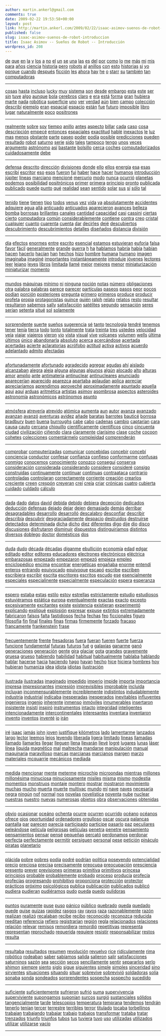 ```yaml
---
author: martin.ankerl@gmail.com
comments: true
date: 2009-02-22 19:53:58+00:00
layout: post
link: http://martin.ankerl.com/2009/02/22/isaac-asimov-suenos-de-robot-introduccion/
published: false
slug: isaac-asimov-suenos-de-robot-introduccion
title: Isaac Asimov -- Sueños de Robot -- Introducción
wordpress_id: 208
---
```


[](http://en.wiktionary.org/wiki/#Spanish) [de](http://en.wiktionary.org/wiki/de#Spanish) [que](http://en.wiktionary.org/wiki/que#Spanish) [en](http://en.wiktionary.org/wiki/en#Spanish) [la](http://en.wiktionary.org/wiki/la#Spanish) [y](http://en.wiktionary.org/wiki/y#Spanish) [los](http://en.wiktionary.org/wiki/los#Spanish) [a](http://en.wiktionary.org/wiki/a#Spanish) [no](http://en.wiktionary.org/wiki/no#Spanish) [el](http://en.wiktionary.org/wiki/el#Spanish) [un](http://en.wiktionary.org/wiki/un#Spanish) [se](http://en.wiktionary.org/wiki/se#Spanish) [una](http://en.wiktionary.org/wiki/una#Spanish) [las](http://en.wiktionary.org/wiki/las#Spanish) [es](http://en.wiktionary.org/wiki/es#Spanish) [del](http://en.wiktionary.org/wiki/del#Spanish) [por](http://en.wiktionary.org/wiki/por#Spanish) [como](http://en.wiktionary.org/wiki/como#Spanish) [lo](http://en.wiktionary.org/wiki/lo#Spanish) [me](http://en.wiktionary.org/wiki/me#Spanish) [más](http://en.wiktionary.org/wiki/más#Spanish) [mi](http://en.wiktionary.org/wiki/mi#Spanish) [mis](http://en.wiktionary.org/wiki/mis#Spanish) [para](http://en.wiktionary.org/wiki/para#Spanish) [años](http://en.wiktionary.org/wiki/años#Spanish) [ciencia](http://en.wiktionary.org/wiki/ciencia#Spanish) [historia](http://en.wiktionary.org/wiki/historia#Spanish) [pero](http://en.wiktionary.org/wiki/pero#Spanish) [robots](http://en.wiktionary.org/wiki/robots#Spanish) [al](http://en.wiktionary.org/wiki/al#Spanish) [anillos](http://en.wiktionary.org/wiki/anillos#Spanish) [con](http://en.wiktionary.org/wiki/con#Spanish) [esto](http://en.wiktionary.org/wiki/esto#Spanish) [historias](http://en.wiktionary.org/wiki/historias#Spanish) [si](http://en.wiktionary.org/wiki/si#Spanish) [yo](http://en.wiktionary.org/wiki/yo#Spanish) [porque](http://en.wiktionary.org/wiki/porque#Spanish) [cuando](http://en.wiktionary.org/wiki/cuando#Spanish) [después](http://en.wiktionary.org/wiki/después#Spanish) [ficción](http://en.wiktionary.org/wiki/ficción#Spanish) [les](http://en.wiktionary.org/wiki/les#Spanish) [ahora](http://en.wiktionary.org/wiki/ahora#Spanish) [hay](http://en.wiktionary.org/wiki/hay#Spanish) [he](http://en.wiktionary.org/wiki/he#Spanish) [o](http://en.wiktionary.org/wiki/o#Spanish) [starr](http://en.wiktionary.org/wiki/starr#Spanish) [su](http://en.wiktionary.org/wiki/su#Spanish) [también](http://en.wiktionary.org/wiki/también#Spanish) [tan](http://en.wiktionary.org/wiki/tan#Spanish) [computadoras](http://en.wiktionary.org/wiki/computadoras#Spanish)


* * *



[cosas](http://en.wiktionary.org/wiki/cosas#Spanish) [hasta](http://en.wiktionary.org/wiki/hasta#Spanish) [incluso](http://en.wiktionary.org/wiki/incluso#Spanish) [lucky](http://en.wiktionary.org/wiki/lucky#Spanish) [muy](http://en.wiktionary.org/wiki/muy#Spanish) [sistema](http://en.wiktionary.org/wiki/sistema#Spanish) [son](http://en.wiktionary.org/wiki/son#Spanish) [desde](http://en.wiktionary.org/wiki/desde#Spanish) [embargo](http://en.wiktionary.org/wiki/embargo#Spanish) [esta](http://en.wiktionary.org/wiki/esta#Spanish) [este](http://en.wiktionary.org/wiki/este#Spanish) [ser](http://en.wiktionary.org/wiki/ser#Spanish) [sin](http://en.wiktionary.org/wiki/sin#Spanish) [tuve](http://en.wiktionary.org/wiki/tuve#Spanish) [algo](http://en.wiktionary.org/wiki/algo#Spanish) [aunque](http://en.wiktionary.org/wiki/aunque#Spanish) [bola](http://en.wiktionary.org/wiki/bola#Spanish) [cerebros](http://en.wiktionary.org/wiki/cerebros#Spanish) [claro](http://en.wiktionary.org/wiki/claro#Spanish) [e](http://en.wiktionary.org/wiki/e#Spanish) [era](http://en.wiktionary.org/wiki/era#Spanish) [está](http://en.wiktionary.org/wiki/está#Spanish) [forma](http://en.wiktionary.org/wiki/forma#Spanish) [gran](http://en.wiktionary.org/wiki/gran#Spanish) [hubiera](http://en.wiktionary.org/wiki/hubiera#Spanish) [marte](http://en.wiktionary.org/wiki/marte#Spanish) [nada](http://en.wiktionary.org/wiki/nada#Spanish) [robótica](http://en.wiktionary.org/wiki/robótica#Spanish) [superficie](http://en.wiktionary.org/wiki/superficie#Spanish) [uno](http://en.wiktionary.org/wiki/uno#Spanish) [ver](http://en.wiktionary.org/wiki/ver#Spanish) [verdad](http://en.wiktionary.org/wiki/verdad#Spanish) [aún](http://en.wiktionary.org/wiki/aún#Spanish) [bien](http://en.wiktionary.org/wiki/bien#Spanish) [campo](http://en.wiktionary.org/wiki/campo#Spanish) [colección](http://en.wiktionary.org/wiki/colección#Spanish) [describí](http://en.wiktionary.org/wiki/describí#Spanish) [ejemplo](http://en.wiktionary.org/wiki/ejemplo#Spanish) [eran](http://en.wiktionary.org/wiki/eran#Spanish) [espacial](http://en.wiktionary.org/wiki/espacial#Spanish) [espacio](http://en.wiktionary.org/wiki/espacio#Spanish) [están](http://en.wiktionary.org/wiki/están#Spanish) [fue](http://en.wiktionary.org/wiki/fue#Spanish) [futuro](http://en.wiktionary.org/wiki/futuro#Spanish) [imposible](http://en.wiktionary.org/wiki/imposible#Spanish) [libro](http://en.wiktionary.org/wiki/libro#Spanish) [lugar](http://en.wiktionary.org/wiki/lugar#Spanish) [naturalmente](http://en.wiktionary.org/wiki/naturalmente#Spanish) [poco](http://en.wiktionary.org/wiki/poco#Spanish) [positrones](http://en.wiktionary.org/wiki/positrones#Spanish)


* * *



[realmente](http://en.wiktionary.org/wiki/realmente#Spanish) [sobre](http://en.wiktionary.org/wiki/sobre#Spanish) [soy](http://en.wiktionary.org/wiki/soy#Spanish) [tiempo](http://en.wiktionary.org/wiki/tiempo#Spanish) [anillo](http://en.wiktionary.org/wiki/anillo#Spanish) [antes](http://en.wiktionary.org/wiki/antes#Spanish) [aspecto](http://en.wiktionary.org/wiki/aspecto#Spanish) [billar](http://en.wiktionary.org/wiki/billar#Spanish) [cada](http://en.wiktionary.org/wiki/cada#Spanish) [caso](http://en.wiktionary.org/wiki/caso#Spanish) [cosa](http://en.wiktionary.org/wiki/cosa#Spanish) [descripción](http://en.wiktionary.org/wiki/descripción#Spanish) [empecé](http://en.wiktionary.org/wiki/empecé#Spanish) [entonces](http://en.wiktionary.org/wiki/entonces#Spanish) [espaciales](http://en.wiktionary.org/wiki/espaciales#Spanish) [exactitud](http://en.wiktionary.org/wiki/exactitud#Spanish) [hablé](http://en.wiktionary.org/wiki/hablé#Spanish) [inexactos](http://en.wiktionary.org/wiki/inexactos#Spanish) [le](http://en.wiktionary.org/wiki/le#Spanish) [luz](http://en.wiktionary.org/wiki/luz#Spanish) [mas](http://en.wiktionary.org/wiki/mas#Spanish) [menos](http://en.wiktionary.org/wiki/menos#Spanish) [obstante](http://en.wiktionary.org/wiki/obstante#Spanish) [parte](http://en.wiktionary.org/wiki/parte#Spanish) [paseo](http://en.wiktionary.org/wiki/paseo#Spanish) [poder](http://en.wiktionary.org/wiki/poder#Spanish) [podía](http://en.wiktionary.org/wiki/podía#Spanish) [posible](http://en.wiktionary.org/wiki/posible#Spanish) [predicciones](http://en.wiktionary.org/wiki/predicciones#Spanish) [pueden](http://en.wiktionary.org/wiki/pueden#Spanish) [resultado](http://en.wiktionary.org/wiki/resultado#Spanish) [robot](http://en.wiktionary.org/wiki/robot#Spanish) [saturno](http://en.wiktionary.org/wiki/saturno#Spanish) [serie](http://en.wiktionary.org/wiki/serie#Spanish) [sido](http://en.wiktionary.org/wiki/sido#Spanish) [tales](http://en.wiktionary.org/wiki/tales#Spanish) [tampoco](http://en.wiktionary.org/wiki/tampoco#Spanish) [tengo](http://en.wiktionary.org/wiki/tengo#Spanish) [unos](http://en.wiktionary.org/wiki/unos#Spanish) [veces](http://en.wiktionary.org/wiki/veces#Spanish) [argumento](http://en.wiktionary.org/wiki/argumento#Spanish) [astrónomo](http://en.wiktionary.org/wiki/astrónomo#Spanish) [así](http://en.wiktionary.org/wiki/así#Spanish) [bastante](http://en.wiktionary.org/wiki/bastante#Spanish) [bolsillo](http://en.wiktionary.org/wiki/bolsillo#Spanish) [cerca](http://en.wiktionary.org/wiki/cerca#Spanish) [coches](http://en.wiktionary.org/wiki/coches#Spanish) [computadorizados](http://en.wiktionary.org/wiki/computadorizados#Spanish) [cuidadosamente](http://en.wiktionary.org/wiki/cuidadosamente#Spanish) [debe](http://en.wiktionary.org/wiki/debe#Spanish)


* * *



[defensa](http://en.wiktionary.org/wiki/defensa#Spanish) [descrito](http://en.wiktionary.org/wiki/descrito#Spanish) [dirección](http://en.wiktionary.org/wiki/dirección#Spanish) [divisiones](http://en.wiktionary.org/wiki/divisiones#Spanish) [donde](http://en.wiktionary.org/wiki/donde#Spanish) [ello](http://en.wiktionary.org/wiki/ello#Spanish) [ellos](http://en.wiktionary.org/wiki/ellos#Spanish) [energía](http://en.wiktionary.org/wiki/energía#Spanish) [esa](http://en.wiktionary.org/wiki/esa#Spanish) [esas](http://en.wiktionary.org/wiki/esas#Spanish) [escribí](http://en.wiktionary.org/wiki/escribí#Spanish) [escritor](http://en.wiktionary.org/wiki/escritor#Spanish) [eso](http://en.wiktionary.org/wiki/eso#Spanish) [esos](http://en.wiktionary.org/wiki/esos#Spanish) [fueron](http://en.wiktionary.org/wiki/fueron#Spanish) [fui](http://en.wiktionary.org/wiki/fui#Spanish) [haber](http://en.wiktionary.org/wiki/haber#Spanish) [hace](http://en.wiktionary.org/wiki/hace#Spanish) [hacer](http://en.wiktionary.org/wiki/hacer#Spanish) [humanos](http://en.wiktionary.org/wiki/humanos#Spanish) [introducción](http://en.wiktionary.org/wiki/introducción#Spanish) [júpiter](http://en.wiktionary.org/wiki/júpiter#Spanish) [líneas](http://en.wiktionary.org/wiki/líneas#Spanish) [marciano](http://en.wiktionary.org/wiki/marciano#Spanish) [mencioné](http://en.wiktionary.org/wiki/mencioné#Spanish) [mercurio](http://en.wiktionary.org/wiki/mercurio#Spanish) [modo](http://en.wiktionary.org/wiki/modo#Spanish) [nunca](http://en.wiktionary.org/wiki/nunca#Spanish) [ocurrió](http://en.wiktionary.org/wiki/ocurrió#Spanish) [planetas](http://en.wiktionary.org/wiki/planetas#Spanish) [podemos](http://en.wiktionary.org/wiki/podemos#Spanish) [posibilidad](http://en.wiktionary.org/wiki/posibilidad#Spanish) [positrónicos](http://en.wiktionary.org/wiki/positrónicos#Spanish) [primer](http://en.wiktionary.org/wiki/primer#Spanish) [primera](http://en.wiktionary.org/wiki/primera#Spanish) [principio](http://en.wiktionary.org/wiki/principio#Spanish) [pronto](http://en.wiktionary.org/wiki/pronto#Spanish) [publicada](http://en.wiktionary.org/wiki/publicada#Spanish) [publicado](http://en.wiktionary.org/wiki/publicado#Spanish) [puede](http://en.wiktionary.org/wiki/puede#Spanish) [punto](http://en.wiktionary.org/wiki/punto#Spanish) [qué](http://en.wiktionary.org/wiki/qué#Spanish) [realidad](http://en.wiktionary.org/wiki/realidad#Spanish) [sean](http://en.wiktionary.org/wiki/sean#Spanish) [sentido](http://en.wiktionary.org/wiki/sentido#Spanish) [solar](http://en.wiktionary.org/wiki/solar#Spanish) [sus](http://en.wiktionary.org/wiki/sus#Spanish) [sí](http://en.wiktionary.org/wiki/sí#Spanish) [sólo](http://en.wiktionary.org/wiki/sólo#Spanish) [tal](http://en.wiktionary.org/wiki/tal#Spanish)


* * *



[tenido](http://en.wiktionary.org/wiki/tenido#Spanish) [tiene](http://en.wiktionary.org/wiki/tiene#Spanish) [tienen](http://en.wiktionary.org/wiki/tienen#Spanish) [tipo](http://en.wiktionary.org/wiki/tipo#Spanish) [todos](http://en.wiktionary.org/wiki/todos#Spanish) [venus](http://en.wiktionary.org/wiki/venus#Spanish) [vez](http://en.wiktionary.org/wiki/vez#Spanish) [vida](http://en.wiktionary.org/wiki/vida#Spanish) [ya](http://en.wiktionary.org/wiki/ya#Spanish) [absolutamente](http://en.wiktionary.org/wiki/absolutamente#Spanish) [accidentes](http://en.wiktionary.org/wiki/accidentes#Spanish) [adquiere](http://en.wiktionary.org/wiki/adquiere#Spanish) [agua](http://en.wiktionary.org/wiki/agua#Spanish) [allá](http://en.wiktionary.org/wiki/allá#Spanish) [anticuado](http://en.wiktionary.org/wiki/anticuado#Spanish) [anticuados](http://en.wiktionary.org/wiki/anticuados#Spanish) [aparecieron](http://en.wiktionary.org/wiki/aparecieron#Spanish) [avances](http://en.wiktionary.org/wiki/avances#Spanish) [belleza](http://en.wiktionary.org/wiki/belleza#Spanish) [bomba](http://en.wiktionary.org/wiki/bomba#Spanish) [borrosas](http://en.wiktionary.org/wiki/borrosas#Spanish) [brillantes](http://en.wiktionary.org/wiki/brillantes#Spanish) [canales](http://en.wiktionary.org/wiki/canales#Spanish) [cantidad](http://en.wiktionary.org/wiki/cantidad#Spanish) [capacidad](http://en.wiktionary.org/wiki/capacidad#Spanish) [casi](http://en.wiktionary.org/wiki/casi#Spanish) [cassini](http://en.wiktionary.org/wiki/cassini#Spanish) [ciertas](http://en.wiktionary.org/wiki/ciertas#Spanish) [cierto](http://en.wiktionary.org/wiki/cierto#Spanish) [computadora](http://en.wiktionary.org/wiki/computadora#Spanish) [común](http://en.wiktionary.org/wiki/común#Spanish) [considerablemente](http://en.wiktionary.org/wiki/considerablemente#Spanish) [contiene](http://en.wiktionary.org/wiki/contiene#Spanish) [contra](http://en.wiktionary.org/wiki/contra#Spanish) [creo](http://en.wiktionary.org/wiki/creo#Spanish) [cristal](http://en.wiktionary.org/wiki/cristal#Spanish) [cualquier](http://en.wiktionary.org/wiki/cualquier#Spanish) [cuanto](http://en.wiktionary.org/wiki/cuanto#Spanish) [cuarenta](http://en.wiktionary.org/wiki/cuarenta#Spanish) [cuenta](http://en.wiktionary.org/wiki/cuenta#Spanish) [dar](http://en.wiktionary.org/wiki/dar#Spanish) [decirles](http://en.wiktionary.org/wiki/decirles#Spanish) [dejé](http://en.wiktionary.org/wiki/dejé#Spanish) [descubiertos](http://en.wiktionary.org/wiki/descubiertos#Spanish) [descubrimiento](http://en.wiktionary.org/wiki/descubrimiento#Spanish) [descubrimientos](http://en.wiktionary.org/wiki/descubrimientos#Spanish) [detalles](http://en.wiktionary.org/wiki/detalles#Spanish) [diseñados](http://en.wiktionary.org/wiki/diseñados#Spanish) [distancia](http://en.wiktionary.org/wiki/distancia#Spanish) [división](http://en.wiktionary.org/wiki/división#Spanish)


* * *



[día](http://en.wiktionary.org/wiki/día#Spanish) [efectos](http://en.wiktionary.org/wiki/efectos#Spanish) [enormes](http://en.wiktionary.org/wiki/enormes#Spanish) [entre](http://en.wiktionary.org/wiki/entre#Spanish) [escrito](http://en.wiktionary.org/wiki/escrito#Spanish) [esencial](http://en.wiktionary.org/wiki/esencial#Spanish) [estamos](http://en.wiktionary.org/wiki/estamos#Spanish) [estuvieran](http://en.wiktionary.org/wiki/estuvieran#Spanish) [euforia](http://en.wiktionary.org/wiki/euforia#Spanish) [falsa](http://en.wiktionary.org/wiki/falsa#Spanish) [favor](http://en.wiktionary.org/wiki/favor#Spanish) [fácil](http://en.wiktionary.org/wiki/fácil#Spanish) [generalmente](http://en.wiktionary.org/wiki/generalmente#Spanish) [grande](http://en.wiktionary.org/wiki/grande#Spanish) [guerra](http://en.wiktionary.org/wiki/guerra#Spanish) [h](http://en.wiktionary.org/wiki/h#Spanish) [ha](http://en.wiktionary.org/wiki/ha#Spanish) [hablamos](http://en.wiktionary.org/wiki/hablamos#Spanish) [habría](http://en.wiktionary.org/wiki/habría#Spanish) [había](http://en.wiktionary.org/wiki/había#Spanish) [habían](http://en.wiktionary.org/wiki/habían#Spanish) [hacen](http://en.wiktionary.org/wiki/hacen#Spanish) [hacerlo](http://en.wiktionary.org/wiki/hacerlo#Spanish) [hacían](http://en.wiktionary.org/wiki/hacían#Spanish) [han](http://en.wiktionary.org/wiki/han#Spanish) [hechos](http://en.wiktionary.org/wiki/hechos#Spanish) [hizo](http://en.wiktionary.org/wiki/hizo#Spanish) [hombre](http://en.wiktionary.org/wiki/hombre#Spanish) [humana](http://en.wiktionary.org/wiki/humana#Spanish) [humano](http://en.wiktionary.org/wiki/humano#Spanish) [imagen](http://en.wiktionary.org/wiki/imagen#Spanish) [imaginaba](http://en.wiktionary.org/wiki/imaginaba#Spanish) [imaginé](http://en.wiktionary.org/wiki/imaginé#Spanish) [importantes](http://en.wiktionary.org/wiki/importantes#Spanish) [instantáneamente](http://en.wiktionary.org/wiki/instantáneamente#Spanish) [introduje](http://en.wiktionary.org/wiki/introduje#Spanish) [jóvenes](http://en.wiktionary.org/wiki/jóvenes#Spanish) [lectores](http://en.wiktionary.org/wiki/lectores#Spanish) [leer](http://en.wiktionary.org/wiki/leer#Spanish) [lejano](http://en.wiktionary.org/wiki/lejano#Spanish) [leyes](http://en.wiktionary.org/wiki/leyes#Spanish) [libros](http://en.wiktionary.org/wiki/libros#Spanish) [limitada](http://en.wiktionary.org/wiki/limitada#Spanish) [llamé](http://en.wiktionary.org/wiki/llamé#Spanish) [mejor](http://en.wiktionary.org/wiki/mejor#Spanish) [mejores](http://en.wiktionary.org/wiki/mejores#Spanish) [menor](http://en.wiktionary.org/wiki/menor#Spanish) [miniaturización](http://en.wiktionary.org/wiki/miniaturización#Spanish) [miniaturizar](http://en.wiktionary.org/wiki/miniaturizar#Spanish) [momento](http://en.wiktionary.org/wiki/momento#Spanish)


* * *



[mundos](http://en.wiktionary.org/wiki/mundos#Spanish) [máquinas](http://en.wiktionary.org/wiki/máquinas#Spanish) [mínimo](http://en.wiktionary.org/wiki/mínimo#Spanish) [ni](http://en.wiktionary.org/wiki/ni#Spanish) [ninguna](http://en.wiktionary.org/wiki/ninguna#Spanish) [noción](http://en.wiktionary.org/wiki/noción#Spanish) [notas](http://en.wiktionary.org/wiki/notas#Spanish) [número](http://en.wiktionary.org/wiki/número#Spanish) [obligaciones](http://en.wiktionary.org/wiki/obligaciones#Spanish) [otra](http://en.wiktionary.org/wiki/otra#Spanish) [palabra](http://en.wiktionary.org/wiki/palabra#Spanish) [palabras](http://en.wiktionary.org/wiki/palabras#Spanish) [parece](http://en.wiktionary.org/wiki/parece#Spanish) [parecer](http://en.wiktionary.org/wiki/parecer#Spanish) [partículas](http://en.wiktionary.org/wiki/partículas#Spanish) [paseos](http://en.wiktionary.org/wiki/paseos#Spanish) [pasos](http://en.wiktionary.org/wiki/pasos#Spanish) [peor](http://en.wiktionary.org/wiki/peor#Spanish) [pocos](http://en.wiktionary.org/wiki/pocos#Spanish) [podían](http://en.wiktionary.org/wiki/podían#Spanish) [porción](http://en.wiktionary.org/wiki/porción#Spanish) [posteriores](http://en.wiktionary.org/wiki/posteriores#Spanish) [pregunta](http://en.wiktionary.org/wiki/pregunta#Spanish) [primero](http://en.wiktionary.org/wiki/primero#Spanish) [primeros](http://en.wiktionary.org/wiki/primeros#Spanish) [produce](http://en.wiktionary.org/wiki/produce#Spanish) [producir](http://en.wiktionary.org/wiki/producir#Spanish) [profeta](http://en.wiktionary.org/wiki/profeta#Spanish) [propia](http://en.wiktionary.org/wiki/propia#Spanish) [protagonistas](http://en.wiktionary.org/wiki/protagonistas#Spanish) [quince](http://en.wiktionary.org/wiki/quince#Spanish) [quién](http://en.wiktionary.org/wiki/quién#Spanish) [ralph](http://en.wiktionary.org/wiki/ralph#Spanish) [relato](http://en.wiktionary.org/wiki/relato#Spanish) [relatos](http://en.wiktionary.org/wiki/relatos#Spanish) [resto](http://en.wiktionary.org/wiki/resto#Spanish) [resultar](http://en.wiktionary.org/wiki/resultar#Spanish) [resultaron](http://en.wiktionary.org/wiki/resultaron#Spanish) [sabemos](http://en.wiktionary.org/wiki/sabemos#Spanish) [sally](http://en.wiktionary.org/wiki/sally#Spanish) [satisfacción](http://en.wiktionary.org/wiki/satisfacción#Spanish) [satélites](http://en.wiktionary.org/wiki/satélites#Spanish) [segundo](http://en.wiktionary.org/wiki/segundo#Spanish) [sensación](http://en.wiktionary.org/wiki/sensación#Spanish) [seres](http://en.wiktionary.org/wiki/seres#Spanish) [serían](http://en.wiktionary.org/wiki/serían#Spanish) [setenta](http://en.wiktionary.org/wiki/setenta#Spanish) [situé](http://en.wiktionary.org/wiki/situé#Spanish) [sol](http://en.wiktionary.org/wiki/sol#Spanish) [solamente](http://en.wiktionary.org/wiki/solamente#Spanish)


* * *



[sorprendente](http://en.wiktionary.org/wiki/sorprendente#Spanish) [suerte](http://en.wiktionary.org/wiki/suerte#Spanish) [sueños](http://en.wiktionary.org/wiki/sueños#Spanish) [sugerencia](http://en.wiktionary.org/wiki/sugerencia#Spanish) [sé](http://en.wiktionary.org/wiki/sé#Spanish) [tanto](http://en.wiktionary.org/wiki/tanto#Spanish) [tecnología](http://en.wiktionary.org/wiki/tecnología#Spanish) [tendré](http://en.wiktionary.org/wiki/tendré#Spanish) [tenemos](http://en.wiktionary.org/wiki/tenemos#Spanish) [tener](http://en.wiktionary.org/wiki/tener#Spanish) [tenía](http://en.wiktionary.org/wiki/tenía#Spanish) [tierra](http://en.wiktionary.org/wiki/tierra#Spanish) [todo](http://en.wiktionary.org/wiki/todo#Spanish) [tonto](http://en.wiktionary.org/wiki/tonto#Spanish) [totalmente](http://en.wiktionary.org/wiki/totalmente#Spanish) [trata](http://en.wiktionary.org/wiki/trata#Spanish) [treinta](http://en.wiktionary.org/wiki/treinta#Spanish) [tres](http://en.wiktionary.org/wiki/tres#Spanish) [ustedes](http://en.wiktionary.org/wiki/ustedes#Spanish) [velocidad](http://en.wiktionary.org/wiki/velocidad#Spanish) [veía](http://en.wiktionary.org/wiki/veía#Spanish) [viajar](http://en.wiktionary.org/wiki/viajar#Spanish) [viajeros](http://en.wiktionary.org/wiki/viajeros#Spanish) [vieron](http://en.wiktionary.org/wiki/vieron#Spanish) [vio](http://en.wiktionary.org/wiki/vio#Spanish) [vista](http://en.wiktionary.org/wiki/vista#Spanish) [visual](http://en.wiktionary.org/wiki/visual#Spanish) [vive](http://en.wiktionary.org/wiki/vive#Spanish) [volcanes](http://en.wiktionary.org/wiki/volcanes#Spanish) [volumen](http://en.wiktionary.org/wiki/volumen#Spanish) [wells](http://en.wiktionary.org/wiki/wells#Spanish) [última](http://en.wiktionary.org/wiki/última#Spanish) [últimos](http://en.wiktionary.org/wiki/últimos#Spanish) [único](http://en.wiktionary.org/wiki/único#Spanish) [abandonarla](http://en.wiktionary.org/wiki/abandonarla#Spanish) [absoluto](http://en.wiktionary.org/wiki/absoluto#Spanish) [acerca](http://en.wiktionary.org/wiki/acerca#Spanish) [acercándose](http://en.wiktionary.org/wiki/acercándose#Spanish) [acertada](http://en.wiktionary.org/wiki/acertada#Spanish) [acertadas](http://en.wiktionary.org/wiki/acertadas#Spanish) [acierte](http://en.wiktionary.org/wiki/acierte#Spanish) [aclaratorias](http://en.wiktionary.org/wiki/aclaratorias#Spanish) [acrófobo](http://en.wiktionary.org/wiki/acrófobo#Spanish) [actitud](http://en.wiktionary.org/wiki/actitud#Spanish) [activa](http://en.wiktionary.org/wiki/activa#Spanish) [activos](http://en.wiktionary.org/wiki/activos#Spanish) [acuerdo](http://en.wiktionary.org/wiki/acuerdo#Spanish) [adelantado](http://en.wiktionary.org/wiki/adelantado#Spanish) [admito](http://en.wiktionary.org/wiki/admito#Spanish) [afectadas](http://en.wiktionary.org/wiki/afectadas#Spanish)


* * *



[afortunadamente](http://en.wiktionary.org/wiki/afortunadamente#Spanish) [afortunado](http://en.wiktionary.org/wiki/afortunado#Spanish) [agradecido](http://en.wiktionary.org/wiki/agradecido#Spanish) [agregar](http://en.wiktionary.org/wiki/agregar#Spanish) [agudas](http://en.wiktionary.org/wiki/agudas#Spanish) [ahí](http://en.wiktionary.org/wiki/ahí#Spanish) [aislado](http://en.wiktionary.org/wiki/aislado#Spanish) [alcanzaban](http://en.wiktionary.org/wiki/alcanzaban#Spanish) [alegra](http://en.wiktionary.org/wiki/alegra#Spanish) [aleja](http://en.wiktionary.org/wiki/aleja#Spanish) [alguna](http://en.wiktionary.org/wiki/alguna#Spanish) [algunas](http://en.wiktionary.org/wiki/algunas#Spanish) [algunos](http://en.wiktionary.org/wiki/algunos#Spanish) [algún](http://en.wiktionary.org/wiki/algún#Spanish) [alocado](http://en.wiktionary.org/wiki/alocado#Spanish) [alto](http://en.wiktionary.org/wiki/alto#Spanish) [alturas](http://en.wiktionary.org/wiki/alturas#Spanish) [amor](http://en.wiktionary.org/wiki/amor#Spanish) [amplio](http://en.wiktionary.org/wiki/amplio#Spanish) [ante](http://en.wiktionary.org/wiki/ante#Spanish) [antimateria](http://en.wiktionary.org/wiki/antimateria#Spanish) [antinuclear](http://en.wiktionary.org/wiki/antinuclear#Spanish) [antinucleares](http://en.wiktionary.org/wiki/antinucleares#Spanish) [anunciado](http://en.wiktionary.org/wiki/anunciado#Spanish) [aparecerían](http://en.wiktionary.org/wiki/aparecerían#Spanish) [aparecido](http://en.wiktionary.org/wiki/aparecido#Spanish) [aparezca](http://en.wiktionary.org/wiki/aparezca#Spanish) [apartaba](http://en.wiktionary.org/wiki/apartaba#Spanish) [aplaudan](http://en.wiktionary.org/wiki/aplaudan#Spanish) [aplica](http://en.wiktionary.org/wiki/aplica#Spanish) [apreciar](http://en.wiktionary.org/wiki/apreciar#Spanish) [apreciaríamos](http://en.wiktionary.org/wiki/apreciaríamos#Spanish) [aprendimos](http://en.wiktionary.org/wiki/aprendimos#Spanish) [aproveché](http://en.wiktionary.org/wiki/aproveché#Spanish) [aproximadamente](http://en.wiktionary.org/wiki/aproximadamente#Spanish) [apuntado](http://en.wiktionary.org/wiki/apuntado#Spanish) [aquella](http://en.wiktionary.org/wiki/aquella#Spanish) [aqui](http://en.wiktionary.org/wiki/aqui#Spanish) [aquí](http://en.wiktionary.org/wiki/aquí#Spanish) [arduas](http://en.wiktionary.org/wiki/arduas#Spanish) [aritmética](http://en.wiktionary.org/wiki/aritmética#Spanish) [artistas](http://en.wiktionary.org/wiki/artistas#Spanish) [asimov](http://en.wiktionary.org/wiki/asimov#Spanish) [asombrosa](http://en.wiktionary.org/wiki/asombrosa#Spanish) [aspectos](http://en.wiktionary.org/wiki/aspectos#Spanish) [asteroides](http://en.wiktionary.org/wiki/asteroides#Spanish) [astronomía](http://en.wiktionary.org/wiki/astronomía#Spanish) [astronómicos](http://en.wiktionary.org/wiki/astronómicos#Spanish) [astrónomos](http://en.wiktionary.org/wiki/astrónomos#Spanish) [asunto](http://en.wiktionary.org/wiki/asunto#Spanish)


* * *



[atmósfera](http://en.wiktionary.org/wiki/atmósfera#Spanish) [atrevería](http://en.wiktionary.org/wiki/atrevería#Spanish) [atrevido](http://en.wiktionary.org/wiki/atrevido#Spanish) [atómica](http://en.wiktionary.org/wiki/atómica#Spanish) [aumenta](http://en.wiktionary.org/wiki/aumenta#Spanish) [aun](http://en.wiktionary.org/wiki/aun#Spanish) [autor](http://en.wiktionary.org/wiki/autor#Spanish) [avanza](http://en.wiktionary.org/wiki/avanza#Spanish) [avanzado](http://en.wiktionary.org/wiki/avanzado#Spanish) [avanzan](http://en.wiktionary.org/wiki/avanzan#Spanish) [avanzó](http://en.wiktionary.org/wiki/avanzó#Spanish) [aventuras](http://en.wiktionary.org/wiki/aventuras#Spanish) [avidez](http://en.wiktionary.org/wiki/avidez#Spanish) [añade](http://en.wiktionary.org/wiki/añade#Spanish) [baratas](http://en.wiktionary.org/wiki/baratas#Spanish) [barrotes](http://en.wiktionary.org/wiki/barrotes#Spanish) [bauticé](http://en.wiktionary.org/wiki/bauticé#Spanish) [borrosa](http://en.wiktionary.org/wiki/borrosa#Spanish) [bradbury](http://en.wiktionary.org/wiki/bradbury#Spanish) [buen](http://en.wiktionary.org/wiki/buen#Spanish) [buena](http://en.wiktionary.org/wiki/buena#Spanish) [burroughs](http://en.wiktionary.org/wiki/burroughs#Spanish) [cabe](http://en.wiktionary.org/wiki/cabe#Spanish) [cabo](http://en.wiktionary.org/wiki/cabo#Spanish) [cadenas](http://en.wiktionary.org/wiki/cadenas#Spanish) [cambio](http://en.wiktionary.org/wiki/cambio#Spanish) [captarían](http://en.wiktionary.org/wiki/captarían#Spanish) [cara](http://en.wiktionary.org/wiki/cara#Spanish) [causa](http://en.wiktionary.org/wiki/causa#Spanish) [cauto](http://en.wiktionary.org/wiki/cauto#Spanish) [cercana](http://en.wiktionary.org/wiki/cercana#Spanish) [chiquillo](http://en.wiktionary.org/wiki/chiquillo#Spanish) [científicamente](http://en.wiktionary.org/wiki/científicamente#Spanish) [científicos](http://en.wiktionary.org/wiki/científicos#Spanish) [cinco](http://en.wiktionary.org/wiki/cinco#Spanish) [cincuenta](http://en.wiktionary.org/wiki/cincuenta#Spanish) [ciudad](http://en.wiktionary.org/wiki/ciudad#Spanish) [civilización](http://en.wiktionary.org/wiki/civilización#Spanish) [ciñendo](http://en.wiktionary.org/wiki/ciñendo#Spanish) [clara](http://en.wiktionary.org/wiki/clara#Spanish) [claramente](http://en.wiktionary.org/wiki/claramente#Spanish) [clarísimo](http://en.wiktionary.org/wiki/clarísimo#Spanish) [clase](http://en.wiktionary.org/wiki/clase#Spanish) [coche](http://en.wiktionary.org/wiki/coche#Spanish) [cocoon](http://en.wiktionary.org/wiki/cocoon#Spanish) [cohetes](http://en.wiktionary.org/wiki/cohetes#Spanish) [colecciones](http://en.wiktionary.org/wiki/colecciones#Spanish) [comentármelo](http://en.wiktionary.org/wiki/comentármelo#Spanish) [complejidad](http://en.wiktionary.org/wiki/complejidad#Spanish) [comprenderán](http://en.wiktionary.org/wiki/comprenderán#Spanish)


* * *



[comprobar](http://en.wiktionary.org/wiki/comprobar#Spanish) [computerizadas](http://en.wiktionary.org/wiki/computerizadas#Spanish) [comunicar](http://en.wiktionary.org/wiki/comunicar#Spanish) [concebidas](http://en.wiktionary.org/wiki/concebidas#Spanish) [concebir](http://en.wiktionary.org/wiki/concebir#Spanish) [concebí](http://en.wiktionary.org/wiki/concebí#Spanish) [conciencia](http://en.wiktionary.org/wiki/conciencia#Spanish) [conductor](http://en.wiktionary.org/wiki/conductor#Spanish) [confesar](http://en.wiktionary.org/wiki/confesar#Spanish) [confianza](http://en.wiktionary.org/wiki/confianza#Spanish) [confieso](http://en.wiktionary.org/wiki/confieso#Spanish) [conformarme](http://en.wiktionary.org/wiki/conformarme#Spanish) [confusas](http://en.wiktionary.org/wiki/confusas#Spanish) [conmigo](http://en.wiktionary.org/wiki/conmigo#Spanish) [conocemos](http://en.wiktionary.org/wiki/conocemos#Spanish) [conocimiento](http://en.wiktionary.org/wiki/conocimiento#Spanish) [conozco](http://en.wiktionary.org/wiki/conozco#Spanish) [conseguí](http://en.wiktionary.org/wiki/conseguí#Spanish) [conserva](http://en.wiktionary.org/wiki/conserva#Spanish) [consideración](http://en.wiktionary.org/wiki/consideración#Spanish) [considerada](http://en.wiktionary.org/wiki/considerada#Spanish) [considerando](http://en.wiktionary.org/wiki/considerando#Spanish) [considere](http://en.wiktionary.org/wiki/considere#Spanish) [consideré](http://en.wiktionary.org/wiki/consideré#Spanish) [consigo](http://en.wiktionary.org/wiki/consigo#Spanish) [construidas](http://en.wiktionary.org/wiki/construidas#Spanish) [continuamente](http://en.wiktionary.org/wiki/continuamente#Spanish) [continuar](http://en.wiktionary.org/wiki/continuar#Spanish) [continuas](http://en.wiktionary.org/wiki/continuas#Spanish) [contraataca](http://en.wiktionary.org/wiki/contraataca#Spanish) [contrario](http://en.wiktionary.org/wiki/contrario#Spanish) [controladas](http://en.wiktionary.org/wiki/controladas#Spanish) [controlaran](http://en.wiktionary.org/wiki/controlaran#Spanish) [correctamente](http://en.wiktionary.org/wiki/correctamente#Spanish) [corriente](http://en.wiktionary.org/wiki/corriente#Spanish) [creación](http://en.wiktionary.org/wiki/creación#Spanish) [crearlos](http://en.wiktionary.org/wiki/crearlos#Spanish) [creciente](http://en.wiktionary.org/wiki/creciente#Spanish) [creen](http://en.wiktionary.org/wiki/creen#Spanish) [crespón](http://en.wiktionary.org/wiki/crespón#Spanish) [creyeran](http://en.wiktionary.org/wiki/creyeran#Spanish) [creí](http://en.wiktionary.org/wiki/creí#Spanish) [creía](http://en.wiktionary.org/wiki/creía#Spanish) [criar](http://en.wiktionary.org/wiki/criar#Spanish) [crónicas](http://en.wiktionary.org/wiki/crónicas#Spanish) [cuatro](http://en.wiktionary.org/wiki/cuatro#Spanish) [cubierta](http://en.wiktionary.org/wiki/cubierta#Spanish) [cuidado](http://en.wiktionary.org/wiki/cuidado#Spanish) [culdado](http://en.wiktionary.org/wiki/culdado#Spanish) [cálculo](http://en.wiktionary.org/wiki/cálculo#Spanish)


* * *



[dada](http://en.wiktionary.org/wiki/dada#Spanish) [dado](http://en.wiktionary.org/wiki/dado#Spanish) [datos](http://en.wiktionary.org/wiki/datos#Spanish) [david](http://en.wiktionary.org/wiki/david#Spanish) [debida](http://en.wiktionary.org/wiki/debida#Spanish) [debido](http://en.wiktionary.org/wiki/debido#Spanish) [debiera](http://en.wiktionary.org/wiki/debiera#Spanish) [decepción](http://en.wiktionary.org/wiki/decepción#Spanish) [dedicados](http://en.wiktionary.org/wiki/dedicados#Spanish) [deducción](http://en.wiktionary.org/wiki/deducción#Spanish) [defensas](http://en.wiktionary.org/wiki/defensas#Spanish) [dejado](http://en.wiktionary.org/wiki/dejado#Spanish) [dejar](http://en.wiktionary.org/wiki/dejar#Spanish) [dejen](http://en.wiktionary.org/wiki/dejen#Spanish) [demasiado](http://en.wiktionary.org/wiki/demasiado#Spanish) [demás](http://en.wiktionary.org/wiki/demás#Spanish) [derribar](http://en.wiktionary.org/wiki/derribar#Spanish) [desagradables](http://en.wiktionary.org/wiki/desagradables#Spanish) [desarrollo](http://en.wiktionary.org/wiki/desarrollo#Spanish) [desarrolló](http://en.wiktionary.org/wiki/desarrolló#Spanish) [descalabro](http://en.wiktionary.org/wiki/descalabro#Spanish) [desconfiar](http://en.wiktionary.org/wiki/desconfiar#Spanish) [describir](http://en.wiktionary.org/wiki/describir#Spanish) [describía](http://en.wiktionary.org/wiki/describía#Spanish) [descubrir](http://en.wiktionary.org/wiki/descubrir#Spanish) [desgraciadamente](http://en.wiktionary.org/wiki/desgraciadamente#Spanish) [despacio](http://en.wiktionary.org/wiki/despacio#Spanish) [destruidos](http://en.wiktionary.org/wiki/destruidos#Spanish) [destruirse](http://en.wiktionary.org/wiki/destruirse#Spanish) [detectados](http://en.wiktionary.org/wiki/detectados#Spanish) [determinada](http://en.wiktionary.org/wiki/determinada#Spanish) [dicha](http://en.wiktionary.org/wiki/dicha#Spanish) [dicho](http://en.wiktionary.org/wiki/dicho#Spanish) [diez](http://en.wiktionary.org/wiki/diez#Spanish) [diferentes](http://en.wiktionary.org/wiki/diferentes#Spanish) [digo](http://en.wiktionary.org/wiki/digo#Spanish) [dije](http://en.wiktionary.org/wiki/dije#Spanish) [dio](http://en.wiktionary.org/wiki/dio#Spanish) [disco](http://en.wiktionary.org/wiki/disco#Spanish) [discusiones](http://en.wiktionary.org/wiki/discusiones#Spanish) [disfrutaron](http://en.wiktionary.org/wiki/disfrutaron#Spanish) [disminuir](http://en.wiktionary.org/wiki/disminuir#Spanish) [dispuestos](http://en.wiktionary.org/wiki/dispuestos#Spanish) [distinguiríamos](http://en.wiktionary.org/wiki/distinguiríamos#Spanish) [distintos](http://en.wiktionary.org/wiki/distintos#Spanish) [diversos](http://en.wiktionary.org/wiki/diversos#Spanish) [doblego](http://en.wiktionary.org/wiki/doblego#Spanish) [doctor](http://en.wiktionary.org/wiki/doctor#Spanish) [domésticos](http://en.wiktionary.org/wiki/domésticos#Spanish) [dos](http://en.wiktionary.org/wiki/dos#Spanish)


* * *



[duda](http://en.wiktionary.org/wiki/duda#Spanish) [dudo](http://en.wiktionary.org/wiki/dudo#Spanish) [década](http://en.wiktionary.org/wiki/década#Spanish) [décadas](http://en.wiktionary.org/wiki/décadas#Spanish) [díganme](http://en.wiktionary.org/wiki/díganme#Spanish) [ebullición](http://en.wiktionary.org/wiki/ebullición#Spanish) [economía](http://en.wiktionary.org/wiki/economía#Spanish) [edad](http://en.wiktionary.org/wiki/edad#Spanish) [edgar](http://en.wiktionary.org/wiki/edgar#Spanish) [editado](http://en.wiktionary.org/wiki/editado#Spanish) [editor](http://en.wiktionary.org/wiki/editor#Spanish) [editores](http://en.wiktionary.org/wiki/editores#Spanish) [educadores](http://en.wiktionary.org/wiki/educadores#Spanish) [electrones](http://en.wiktionary.org/wiki/electrones#Spanish) [electrónicos](http://en.wiktionary.org/wiki/electrónicos#Spanish) [eléctrica](http://en.wiktionary.org/wiki/eléctrica#Spanish) [embarazosas](http://en.wiktionary.org/wiki/embarazosas#Spanish) [empezado](http://en.wiktionary.org/wiki/empezado#Spanish) [empezaron](http://en.wiktionary.org/wiki/empezaron#Spanish) [empezó](http://en.wiktionary.org/wiki/empezó#Spanish) [empieza](http://en.wiktionary.org/wiki/empieza#Spanish) [empleo](http://en.wiktionary.org/wiki/empleo#Spanish) [enciclopédico](http://en.wiktionary.org/wiki/enciclopédico#Spanish) [encima](http://en.wiktionary.org/wiki/encima#Spanish) [encontrar](http://en.wiktionary.org/wiki/encontrar#Spanish) [energéticas](http://en.wiktionary.org/wiki/energéticas#Spanish) [engañaba](http://en.wiktionary.org/wiki/engañaba#Spanish) [enorme](http://en.wiktionary.org/wiki/enorme#Spanish) [entendí](http://en.wiktionary.org/wiki/entendí#Spanish) [enteros](http://en.wiktionary.org/wiki/enteros#Spanish) [entrando](http://en.wiktionary.org/wiki/entrando#Spanish) [equivocado](http://en.wiktionary.org/wiki/equivocado#Spanish) [equivoque](http://en.wiktionary.org/wiki/equivoque#Spanish) [escapó](http://en.wiktionary.org/wiki/escapó#Spanish) [escribe](http://en.wiktionary.org/wiki/escribe#Spanish) [escriben](http://en.wiktionary.org/wiki/escriben#Spanish) [escribiera](http://en.wiktionary.org/wiki/escribiera#Spanish) [escribir](http://en.wiktionary.org/wiki/escribir#Spanish) [escrita](http://en.wiktionary.org/wiki/escrita#Spanish) [escritores](http://en.wiktionary.org/wiki/escritores#Spanish) [escritos](http://en.wiktionary.org/wiki/escritos#Spanish) [escudo](http://en.wiktionary.org/wiki/escudo#Spanish) [ese](http://en.wiktionary.org/wiki/ese#Spanish) [esencialmente](http://en.wiktionary.org/wiki/esencialmente#Spanish) [especiales](http://en.wiktionary.org/wiki/especiales#Spanish) [especialinente](http://en.wiktionary.org/wiki/especialinente#Spanish) [especialmente](http://en.wiktionary.org/wiki/especialmente#Spanish) [especulación](http://en.wiktionary.org/wiki/especulación#Spanish) [espera](http://en.wiktionary.org/wiki/espera#Spanish) [esperanza](http://en.wiktionary.org/wiki/esperanza#Spanish)


* * *



[espero](http://en.wiktionary.org/wiki/espero#Spanish) [estaba](http://en.wiktionary.org/wiki/estaba#Spanish) [estas](http://en.wiktionary.org/wiki/estas#Spanish) [estilo](http://en.wiktionary.org/wiki/estilo#Spanish) [estoy](http://en.wiktionary.org/wiki/estoy#Spanish) [estrellas](http://en.wiktionary.org/wiki/estrellas#Spanish) [estrictamente](http://en.wiktionary.org/wiki/estrictamente#Spanish) [estudio](http://en.wiktionary.org/wiki/estudio#Spanish) [estudiosos](http://en.wiktionary.org/wiki/estudiosos#Spanish) [estuviéramos](http://en.wiktionary.org/wiki/estuviéramos#Spanish) [estática](http://en.wiktionary.org/wiki/estática#Spanish) [europa](http://en.wiktionary.org/wiki/europa#Spanish) [eventualmente](http://en.wiktionary.org/wiki/eventualmente#Spanish) [exactas](http://en.wiktionary.org/wiki/exactas#Spanish) [exacto](http://en.wiktionary.org/wiki/exacto#Spanish) [excepto](http://en.wiktionary.org/wiki/excepto#Spanish) [excesivamente](http://en.wiktionary.org/wiki/excesivamente#Spanish) [excitantes](http://en.wiktionary.org/wiki/excitantes#Spanish) [existe](http://en.wiktionary.org/wiki/existe#Spanish) [existencia](http://en.wiktionary.org/wiki/existencia#Spanish) [existieran](http://en.wiktionary.org/wiki/existieran#Spanish) [experimentó](http://en.wiktionary.org/wiki/experimentó#Spanish) [explicando](http://en.wiktionary.org/wiki/explicando#Spanish) [expliqué](http://en.wiktionary.org/wiki/expliqué#Spanish) [explosión](http://en.wiktionary.org/wiki/explosión#Spanish) [expresar](http://en.wiktionary.org/wiki/expresar#Spanish) [expuse](http://en.wiktionary.org/wiki/expuse#Spanish) [extintos](http://en.wiktionary.org/wiki/extintos#Spanish) [extremadamente](http://en.wiktionary.org/wiki/extremadamente#Spanish) [fabricaron](http://en.wiktionary.org/wiki/fabricaron#Spanish) [falsos](http://en.wiktionary.org/wiki/falsos#Spanish) [falta](http://en.wiktionary.org/wiki/falta#Spanish) [fastidiosos](http://en.wiktionary.org/wiki/fastidiosos#Spanish) [fecha](http://en.wiktionary.org/wiki/fecha#Spanish) [fechas](http://en.wiktionary.org/wiki/fechas#Spanish) [feo](http://en.wiktionary.org/wiki/feo#Spanish) [ficcionales](http://en.wiktionary.org/wiki/ficcionales#Spanish) [figuro](http://en.wiktionary.org/wiki/figuro#Spanish) [filosofía](http://en.wiktionary.org/wiki/filosofía#Spanish) [fin](http://en.wiktionary.org/wiki/fin#Spanish) [final](http://en.wiktionary.org/wiki/final#Spanish) [finales](http://en.wiktionary.org/wiki/finales#Spanish) [finas](http://en.wiktionary.org/wiki/finas#Spanish) [firmas](http://en.wiktionary.org/wiki/firmas#Spanish) [firmemente](http://en.wiktionary.org/wiki/firmemente#Spanish) [forzado](http://en.wiktionary.org/wiki/forzado#Spanish) [fracaso](http://en.wiktionary.org/wiki/fracaso#Spanish) [francamente](http://en.wiktionary.org/wiki/francamente#Spanish) [frankenstein](http://en.wiktionary.org/wiki/frankenstein#Spanish) [frase](http://en.wiktionary.org/wiki/frase#Spanish)


* * *



[frecuentemente](http://en.wiktionary.org/wiki/frecuentemente#Spanish) [frente](http://en.wiktionary.org/wiki/frente#Spanish) [fresadoras](http://en.wiktionary.org/wiki/fresadoras#Spanish) [fuera](http://en.wiktionary.org/wiki/fuera#Spanish) [fueran](http://en.wiktionary.org/wiki/fueran#Spanish) [fueren](http://en.wiktionary.org/wiki/fueren#Spanish) [fuerte](http://en.wiktionary.org/wiki/fuerte#Spanish) [fuerza](http://en.wiktionary.org/wiki/fuerza#Spanish) [funcione](http://en.wiktionary.org/wiki/funcione#Spanish) [fundamental](http://en.wiktionary.org/wiki/fundamental#Spanish) [futuras](http://en.wiktionary.org/wiki/futuras#Spanish) [futuros](http://en.wiktionary.org/wiki/futuros#Spanish) [fué](http://en.wiktionary.org/wiki/fué#Spanish) [g](http://en.wiktionary.org/wiki/g#Spanish) [galaxias](http://en.wiktionary.org/wiki/galaxias#Spanish) [ganarme](http://en.wiktionary.org/wiki/ganarme#Spanish) [ganó](http://en.wiktionary.org/wiki/ganó#Spanish) [generaciones](http://en.wiktionary.org/wiki/generaciones#Spanish) [generación](http://en.wiktionary.org/wiki/generación#Spanish) [gente](http://en.wiktionary.org/wiki/gente#Spanish) [gira](http://en.wiktionary.org/wiki/gira#Spanish) [glaciar](http://en.wiktionary.org/wiki/glaciar#Spanish) [gota](http://en.wiktionary.org/wiki/gota#Spanish) [grandes](http://en.wiktionary.org/wiki/grandes#Spanish) [gravemente](http://en.wiktionary.org/wiki/gravemente#Spanish) [gruesa](http://en.wiktionary.org/wiki/gruesa#Spanish) [grueso](http://en.wiktionary.org/wiki/grueso#Spanish) [habiendo](http://en.wiktionary.org/wiki/habiendo#Spanish) [habilidad](http://en.wiktionary.org/wiki/habilidad#Spanish) [habitual](http://en.wiktionary.org/wiki/habitual#Spanish) [habitualmente](http://en.wiktionary.org/wiki/habitualmente#Spanish) [hablaba](http://en.wiktionary.org/wiki/hablaba#Spanish) [hablando](http://en.wiktionary.org/wiki/hablando#Spanish) [hablar](http://en.wiktionary.org/wiki/hablar#Spanish) [hacerse](http://en.wiktionary.org/wiki/hacerse#Spanish) [hacia](http://en.wiktionary.org/wiki/hacia#Spanish) [haciendo](http://en.wiktionary.org/wiki/haciendo#Spanish) [hago](http://en.wiktionary.org/wiki/hago#Spanish) [hayan](http://en.wiktionary.org/wiki/hayan#Spanish) [hecho](http://en.wiktionary.org/wiki/hecho#Spanish) [hice](http://en.wiktionary.org/wiki/hice#Spanish) [hiciera](http://en.wiktionary.org/wiki/hiciera#Spanish) [hombres](http://en.wiktionary.org/wiki/hombres#Spanish) [hoy](http://en.wiktionary.org/wiki/hoy#Spanish) [hubieran](http://en.wiktionary.org/wiki/hubieran#Spanish) [humaniza](http://en.wiktionary.org/wiki/humaniza#Spanish) [idea](http://en.wiktionary.org/wiki/idea#Spanish) [idiota](http://en.wiktionary.org/wiki/idiota#Spanish) [idiotas](http://en.wiktionary.org/wiki/idiotas#Spanish) [ilustración](http://en.wiktionary.org/wiki/ilustración#Spanish)


* * *



[ilustrada](http://en.wiktionary.org/wiki/ilustrada#Spanish) [ilustradas](http://en.wiktionary.org/wiki/ilustradas#Spanish) [imaginado](http://en.wiktionary.org/wiki/imaginado#Spanish) [impedido](http://en.wiktionary.org/wiki/impedido#Spanish) [imperio](http://en.wiktionary.org/wiki/imperio#Spanish) [impide](http://en.wiktionary.org/wiki/impide#Spanish) [importa](http://en.wiktionary.org/wiki/importa#Spanish) [importancia](http://en.wiktionary.org/wiki/importancia#Spanish) [impresa](http://en.wiktionary.org/wiki/impresa#Spanish) [impresionantes](http://en.wiktionary.org/wiki/impresionantes#Spanish) [impresión](http://en.wiktionary.org/wiki/impresión#Spanish) [imprevisibles](http://en.wiktionary.org/wiki/imprevisibles#Spanish) [improbable](http://en.wiktionary.org/wiki/improbable#Spanish) [incluida](http://en.wiktionary.org/wiki/incluida#Spanish) [incluyan](http://en.wiktionary.org/wiki/incluyan#Spanish) [inconmensurablemente](http://en.wiktionary.org/wiki/inconmensurablemente#Spanish) [increiblemente](http://en.wiktionary.org/wiki/increiblemente#Spanish) [indistintos](http://en.wiktionary.org/wiki/indistintos#Spanish) [indudablemente](http://en.wiktionary.org/wiki/indudablemente#Spanish) [industria](http://en.wiktionary.org/wiki/industria#Spanish) [industrial](http://en.wiktionary.org/wiki/industrial#Spanish) [indícaba](http://en.wiktionary.org/wiki/indícaba#Spanish) [inesperadas](http://en.wiktionary.org/wiki/inesperadas#Spanish) [inesperados](http://en.wiktionary.org/wiki/inesperados#Spanish) [inevitables](http://en.wiktionary.org/wiki/inevitables#Spanish) [influyentes](http://en.wiktionary.org/wiki/influyentes#Spanish) [ingenieros](http://en.wiktionary.org/wiki/ingenieros#Spanish) [ingenio](http://en.wiktionary.org/wiki/ingenio#Spanish) [inherente](http://en.wiktionary.org/wiki/inherente#Spanish) [inmenso](http://en.wiktionary.org/wiki/inmenso#Spanish) [inmóviles](http://en.wiktionary.org/wiki/inmóviles#Spanish) [innumerables](http://en.wiktionary.org/wiki/innumerables#Spanish) [insertaron](http://en.wiktionary.org/wiki/insertaron#Spanish) [insistente](http://en.wiktionary.org/wiki/insistente#Spanish) [insistí](http://en.wiktionary.org/wiki/insistí#Spanish) [inspiró](http://en.wiktionary.org/wiki/inspiró#Spanish) [instrumentos](http://en.wiktionary.org/wiki/instrumentos#Spanish) [intacto](http://en.wiktionary.org/wiki/intacto#Spanish) [integridad](http://en.wiktionary.org/wiki/integridad#Spanish) [inteligentes](http://en.wiktionary.org/wiki/inteligentes#Spanish) [intencionadamente](http://en.wiktionary.org/wiki/intencionadamente#Spanish) [intercontinentales](http://en.wiktionary.org/wiki/intercontinentales#Spanish) [interesantes](http://en.wiktionary.org/wiki/interesantes#Spanish) [inventara](http://en.wiktionary.org/wiki/inventara#Spanish) [inventaron](http://en.wiktionary.org/wiki/inventaron#Spanish) [invento](http://en.wiktionary.org/wiki/invento#Spanish) [inventos](http://en.wiktionary.org/wiki/inventos#Spanish) [inventé](http://en.wiktionary.org/wiki/inventé#Spanish) [io](http://en.wiktionary.org/wiki/io#Spanish) [irán](http://en.wiktionary.org/wiki/irán#Spanish)


* * *



[iré](http://en.wiktionary.org/wiki/iré#Spanish) [isaac](http://en.wiktionary.org/wiki/isaac#Spanish) [jamás](http://en.wiktionary.org/wiki/jamás#Spanish) [john](http://en.wiktionary.org/wiki/john#Spanish) [joven](http://en.wiktionary.org/wiki/joven#Spanish) [justifique](http://en.wiktionary.org/wiki/justifique#Spanish) [kilómetros](http://en.wiktionary.org/wiki/kilómetros#Spanish) [lado](http://en.wiktionary.org/wiki/lado#Spanish) [lamentarme](http://en.wiktionary.org/wiki/lamentarme#Spanish) [lanzados](http://en.wiktionary.org/wiki/lanzados#Spanish) [largo](http://en.wiktionary.org/wiki/largo#Spanish) [lector](http://en.wiktionary.org/wiki/lector#Spanish) [leemos](http://en.wiktionary.org/wiki/leemos#Spanish) [lejos](http://en.wiktionary.org/wiki/lejos#Spanish) [leyendo](http://en.wiktionary.org/wiki/leyendo#Spanish) [liberada](http://en.wiktionary.org/wiki/liberada#Spanish) [ligera](http://en.wiktionary.org/wiki/ligera#Spanish) [limitado](http://en.wiktionary.org/wiki/limitado#Spanish) [lineas](http://en.wiktionary.org/wiki/lineas#Spanish) [llamadas](http://en.wiktionary.org/wiki/llamadas#Spanish) [llamado](http://en.wiktionary.org/wiki/llamado#Spanish) [llamarles](http://en.wiktionary.org/wiki/llamarles#Spanish) [llegar](http://en.wiktionary.org/wiki/llegar#Spanish) [lleguen](http://en.wiktionary.org/wiki/lleguen#Spanish) [llena](http://en.wiktionary.org/wiki/llena#Spanish) [llevarán](http://en.wiktionary.org/wiki/llevarán#Spanish) [llevé](http://en.wiktionary.org/wiki/llevé#Spanish) [logré](http://en.wiktionary.org/wiki/logré#Spanish) [lugares](http://en.wiktionary.org/wiki/lugares#Spanish) [lunas](http://en.wiktionary.org/wiki/lunas#Spanish) [láser](http://en.wiktionary.org/wiki/láser#Spanish) [línea](http://en.wiktionary.org/wiki/línea#Spanish) [líquida](http://en.wiktionary.org/wiki/líquida#Spanish) [magnético](http://en.wiktionary.org/wiki/magnético#Spanish) [mal](http://en.wiktionary.org/wiki/mal#Spanish) [maltrecha](http://en.wiktionary.org/wiki/maltrecha#Spanish) [mandarse](http://en.wiktionary.org/wiki/mandarse#Spanish) [manipulación](http://en.wiktionary.org/wiki/manipulación#Spanish) [manual](http://en.wiktionary.org/wiki/manual#Spanish) [maquinaria](http://en.wiktionary.org/wiki/maquinaria#Spanish) [maravilloso](http://en.wiktionary.org/wiki/maravilloso#Spanish) [marcas](http://en.wiktionary.org/wiki/marcas#Spanish) [marcianas](http://en.wiktionary.org/wiki/marcianas#Spanish) [marcianos](http://en.wiktionary.org/wiki/marcianos#Spanish) [margen](http://en.wiktionary.org/wiki/margen#Spanish) [marzo](http://en.wiktionary.org/wiki/marzo#Spanish) [materiales](http://en.wiktionary.org/wiki/materiales#Spanish) [mcquarrie](http://en.wiktionary.org/wiki/mcquarrie#Spanish) [mecánicos](http://en.wiktionary.org/wiki/mecánicos#Spanish) [mediada](http://en.wiktionary.org/wiki/mediada#Spanish)


* * *



[medida](http://en.wiktionary.org/wiki/medida#Spanish) [mencionar](http://en.wiktionary.org/wiki/mencionar#Spanish) [mente](http://en.wiktionary.org/wiki/mente#Spanish) [meterme](http://en.wiktionary.org/wiki/meterme#Spanish) [microchip](http://en.wiktionary.org/wiki/microchip#Spanish) [microondas](http://en.wiktionary.org/wiki/microondas#Spanish) [mientras](http://en.wiktionary.org/wiki/mientras#Spanish) [millones](http://en.wiktionary.org/wiki/millones#Spanish) [millonésima](http://en.wiktionary.org/wiki/millonésima#Spanish) [minuciosa](http://en.wiktionary.org/wiki/minuciosa#Spanish) [minuciosamente](http://en.wiktionary.org/wiki/minuciosamente#Spanish) [misiles](http://en.wiktionary.org/wiki/misiles#Spanish) [misma](http://en.wiktionary.org/wiki/misma#Spanish) [mismo](http://en.wiktionary.org/wiki/mismo#Spanish) [modestia](http://en.wiktionary.org/wiki/modestia#Spanish) [momentos](http://en.wiktionary.org/wiki/momentos#Spanish) [monstruos](http://en.wiktionary.org/wiki/monstruos#Spanish) [montaje](http://en.wiktionary.org/wiki/montaje#Spanish) [montero](http://en.wiktionary.org/wiki/montero#Spanish) [mostrar](http://en.wiktionary.org/wiki/mostrar#Spanish) [mostraron](http://en.wiktionary.org/wiki/mostraron#Spanish) [movimiento](http://en.wiktionary.org/wiki/movimiento#Spanish) [muchas](http://en.wiktionary.org/wiki/muchas#Spanish) [mucho](http://en.wiktionary.org/wiki/mucho#Spanish) [muerta](http://en.wiktionary.org/wiki/muerta#Spanish) [muerte](http://en.wiktionary.org/wiki/muerte#Spanish) [multivac](http://en.wiktionary.org/wiki/multivac#Spanish) [mundo](http://en.wiktionary.org/wiki/mundo#Spanish) [mí](http://en.wiktionary.org/wiki/mí#Spanish) [nave](http://en.wiktionary.org/wiki/nave#Spanish) [naves](http://en.wiktionary.org/wiki/naves#Spanish) [necesaria](http://en.wiktionary.org/wiki/necesaria#Spanish) [negra](http://en.wiktionary.org/wiki/negra#Spanish) [ningún](http://en.wiktionary.org/wiki/ningún#Spanish) [nof](http://en.wiktionary.org/wiki/nof#Spanish) [normal](http://en.wiktionary.org/wiki/normal#Spanish) [nos](http://en.wiktionary.org/wiki/nos#Spanish) [novelas](http://en.wiktionary.org/wiki/novelas#Spanish) [novelística](http://en.wiktionary.org/wiki/novelística#Spanish) [noventa](http://en.wiktionary.org/wiki/noventa#Spanish) [nube](http://en.wiktionary.org/wiki/nube#Spanish) [nuclear](http://en.wiktionary.org/wiki/nuclear#Spanish) [nuestras](http://en.wiktionary.org/wiki/nuestras#Spanish) [nuestro](http://en.wiktionary.org/wiki/nuestro#Spanish) [nuevas](http://en.wiktionary.org/wiki/nuevas#Spanish) [numerosas](http://en.wiktionary.org/wiki/numerosas#Spanish) [objetos](http://en.wiktionary.org/wiki/objetos#Spanish) [obra](http://en.wiktionary.org/wiki/obra#Spanish) [observaciones](http://en.wiktionary.org/wiki/observaciones#Spanish) [obtenidas](http://en.wiktionary.org/wiki/obtenidas#Spanish)


* * *



[obvio](http://en.wiktionary.org/wiki/obvio#Spanish) [ocasionar](http://en.wiktionary.org/wiki/ocasionar#Spanish) [oceáno](http://en.wiktionary.org/wiki/oceáno#Spanish) [ochenta](http://en.wiktionary.org/wiki/ochenta#Spanish) [ocurre](http://en.wiktionary.org/wiki/ocurre#Spanish) [ocurren](http://en.wiktionary.org/wiki/ocurren#Spanish) [ocurrido](http://en.wiktionary.org/wiki/ocurrido#Spanish) [océano](http://en.wiktionary.org/wiki/océano#Spanish) [océanos](http://en.wiktionary.org/wiki/océanos#Spanish) [ofrece](http://en.wiktionary.org/wiki/ofrece#Spanish) [ojos](http://en.wiktionary.org/wiki/ojos#Spanish) [oportunidad](http://en.wiktionary.org/wiki/oportunidad#Spanish) [ordenadores](http://en.wiktionary.org/wiki/ordenadores#Spanish) [orgulloso](http://en.wiktionary.org/wiki/orgulloso#Spanish) [oscar](http://en.wiktionary.org/wiki/oscar#Spanish) [oscura](http://en.wiktionary.org/wiki/oscura#Spanish) [palancas](http://en.wiktionary.org/wiki/palancas#Spanish) [pantalla](http://en.wiktionary.org/wiki/pantalla#Spanish) [par](http://en.wiktionary.org/wiki/par#Spanish) [parecen](http://en.wiktionary.org/wiki/parecen#Spanish) [parecía](http://en.wiktionary.org/wiki/parecía#Spanish) [participado](http://en.wiktionary.org/wiki/participado#Spanish) [participe](http://en.wiktionary.org/wiki/participe#Spanish) [pasarlo](http://en.wiktionary.org/wiki/pasarlo#Spanish) [paz](http://en.wiktionary.org/wiki/paz#Spanish) [peculiares](http://en.wiktionary.org/wiki/peculiares#Spanish) [peleándose](http://en.wiktionary.org/wiki/peleándose#Spanish) [pelicula](http://en.wiktionary.org/wiki/pelicula#Spanish) [peligrosas](http://en.wiktionary.org/wiki/peligrosas#Spanish) [películas](http://en.wiktionary.org/wiki/películas#Spanish) [penetra](http://en.wiktionary.org/wiki/penetra#Spanish) [penetre](http://en.wiktionary.org/wiki/penetre#Spanish) [pensamiento](http://en.wiktionary.org/wiki/pensamiento#Spanish) [pensamientos](http://en.wiktionary.org/wiki/pensamientos#Spanish) [pensar](http://en.wiktionary.org/wiki/pensar#Spanish) [pensé](http://en.wiktionary.org/wiki/pensé#Spanish) [pequeñas](http://en.wiktionary.org/wiki/pequeñas#Spanish) [percató](http://en.wiktionary.org/wiki/percató#Spanish) [perdonamos](http://en.wiktionary.org/wiki/perdonamos#Spanish) [perdonar](http://en.wiktionary.org/wiki/perdonar#Spanish) [perfecta](http://en.wiktionary.org/wiki/perfecta#Spanish) [perfectamente](http://en.wiktionary.org/wiki/perfectamente#Spanish) [permitir](http://en.wiktionary.org/wiki/permitir#Spanish) [persiguen](http://en.wiktionary.org/wiki/persiguen#Spanish) [personal](http://en.wiktionary.org/wiki/personal#Spanish) [pese](http://en.wiktionary.org/wiki/pese#Spanish) [petición](http://en.wiktionary.org/wiki/petición#Spanish) [pináculo](http://en.wiktionary.org/wiki/pináculo#Spanish) [piratas](http://en.wiktionary.org/wiki/piratas#Spanish) [planetario](http://en.wiktionary.org/wiki/planetario#Spanish)


* * *



[plácida](http://en.wiktionary.org/wiki/plácida#Spanish) [pobre](http://en.wiktionary.org/wiki/pobre#Spanish) [pobres](http://en.wiktionary.org/wiki/pobres#Spanish) [podia](http://en.wiktionary.org/wiki/podia#Spanish) [podré](http://en.wiktionary.org/wiki/podré#Spanish) [podrían](http://en.wiktionary.org/wiki/podrían#Spanish) [politica](http://en.wiktionary.org/wiki/politica#Spanish) [poseyendo](http://en.wiktionary.org/wiki/poseyendo#Spanish) [potencialidad](http://en.wiktionary.org/wiki/potencialidad#Spanish) [precio](http://en.wiktionary.org/wiki/precio#Spanish) [preciosa](http://en.wiktionary.org/wiki/preciosa#Spanish) [precisa](http://en.wiktionary.org/wiki/precisa#Spanish) [precisamente](http://en.wiktionary.org/wiki/precisamente#Spanish) [preocupa](http://en.wiktionary.org/wiki/preocupa#Spanish) [preocupación](http://en.wiktionary.org/wiki/preocupación#Spanish) [presciencia](http://en.wiktionary.org/wiki/presciencia#Spanish) [presento](http://en.wiktionary.org/wiki/presento#Spanish) [prever](http://en.wiktionary.org/wiki/prever#Spanish) [previsiones](http://en.wiktionary.org/wiki/previsiones#Spanish) [primeras](http://en.wiktionary.org/wiki/primeras#Spanish) [primitiva](http://en.wiktionary.org/wiki/primitiva#Spanish) [primitivos](http://en.wiktionary.org/wiki/primitivos#Spanish) [princesa](http://en.wiktionary.org/wiki/princesa#Spanish) [principios](http://en.wiktionary.org/wiki/principios#Spanish) [probable](http://en.wiktionary.org/wiki/probable#Spanish) [probablemente](http://en.wiktionary.org/wiki/probablemente#Spanish) [probado](http://en.wiktionary.org/wiki/probado#Spanish) [proceso](http://en.wiktionary.org/wiki/proceso#Spanish) [producía](http://en.wiktionary.org/wiki/producía#Spanish) [profecía](http://en.wiktionary.org/wiki/profecía#Spanish) [profecías](http://en.wiktionary.org/wiki/profecías#Spanish) [progresando](http://en.wiktionary.org/wiki/progresando#Spanish) [prohibitivo](http://en.wiktionary.org/wiki/prohibitivo#Spanish) [proporciona](http://en.wiktionary.org/wiki/proporciona#Spanish) [protección](http://en.wiktionary.org/wiki/protección#Spanish) [protector](http://en.wiktionary.org/wiki/protector#Spanish) [prácticos](http://en.wiktionary.org/wiki/prácticos#Spanish) [próximo](http://en.wiktionary.org/wiki/próximo#Spanish) [psicológicos](http://en.wiktionary.org/wiki/psicológicos#Spanish) [publica](http://en.wiktionary.org/wiki/publica#Spanish) [publicación](http://en.wiktionary.org/wiki/publicación#Spanish) [publicados](http://en.wiktionary.org/wiki/publicados#Spanish) [publicó](http://en.wiktionary.org/wiki/publicó#Spanish) [pudiera](http://en.wiktionary.org/wiki/pudiera#Spanish) [pudieran](http://en.wiktionary.org/wiki/pudieran#Spanish) [pudiéramos](http://en.wiktionary.org/wiki/pudiéramos#Spanish) [pudo](http://en.wiktionary.org/wiki/pudo#Spanish) [pueda](http://en.wiktionary.org/wiki/pueda#Spanish) [puedo](http://en.wiktionary.org/wiki/puedo#Spanish) [pulidoras](http://en.wiktionary.org/wiki/pulidoras#Spanish)


* * *



[puntos](http://en.wiktionary.org/wiki/puntos#Spanish) [puramente](http://en.wiktionary.org/wiki/puramente#Spanish) [puse](http://en.wiktionary.org/wiki/puse#Spanish) [puso](http://en.wiktionary.org/wiki/puso#Spanish) [pánico](http://en.wiktionary.org/wiki/pánico#Spanish) [público](http://en.wiktionary.org/wiki/público#Spanish) [quebrado](http://en.wiktionary.org/wiki/quebrado#Spanish) [queda](http://en.wiktionary.org/wiki/queda#Spanish) [quedado](http://en.wiktionary.org/wiki/quedado#Spanish) [quede](http://en.wiktionary.org/wiki/quede#Spanish) [quise](http://en.wiktionary.org/wiki/quise#Spanish) [quizas](http://en.wiktionary.org/wiki/quizas#Spanish) [rapidez](http://en.wiktionary.org/wiki/rapidez#Spanish) [rasgos](http://en.wiktionary.org/wiki/rasgos#Spanish) [ray](http://en.wiktionary.org/wiki/ray#Spanish) [rayos](http://en.wiktionary.org/wiki/rayos#Spanish) [raza](http://en.wiktionary.org/wiki/raza#Spanish) [razonablemente](http://en.wiktionary.org/wiki/razonablemente#Spanish) [razón](http://en.wiktionary.org/wiki/razón#Spanish) [realizan](http://en.wiktionary.org/wiki/realizan#Spanish) [realizó](http://en.wiktionary.org/wiki/realizó#Spanish) [recalaban](http://en.wiktionary.org/wiki/recalaban#Spanish) [recibe](http://en.wiktionary.org/wiki/recibe#Spanish) [recibo](http://en.wiktionary.org/wiki/recibo#Spanish) [reconocido](http://en.wiktionary.org/wiki/reconocido#Spanish) [reconozca](http://en.wiktionary.org/wiki/reconozca#Spanish) [reducida](http://en.wiktionary.org/wiki/reducida#Spanish) [reeditan](http://en.wiktionary.org/wiki/reeditan#Spanish) [referencia](http://en.wiktionary.org/wiki/referencia#Spanish) [refiero](http://en.wiktionary.org/wiki/refiero#Spanish) [registrarían](http://en.wiktionary.org/wiki/registrarían#Spanish) [región](http://en.wiktionary.org/wiki/región#Spanish) [regla](http://en.wiktionary.org/wiki/regla#Spanish) [relacionados](http://en.wiktionary.org/wiki/relacionados#Spanish) [relaciones](http://en.wiktionary.org/wiki/relaciones#Spanish) [relación](http://en.wiktionary.org/wiki/relación#Spanish) [relevar](http://en.wiktionary.org/wiki/relevar#Spanish) [remisos](http://en.wiktionary.org/wiki/remisos#Spanish) [remordiera](http://en.wiktionary.org/wiki/remordiera#Spanish) [remordió](http://en.wiktionary.org/wiki/remordió#Spanish) [repetitivas](http://en.wiktionary.org/wiki/repetitivas#Spanish) [representa](http://en.wiktionary.org/wiki/representa#Spanish) [representan](http://en.wiktionary.org/wiki/representan#Spanish) [reprochado](http://en.wiktionary.org/wiki/reprochado#Spanish) [requerida](http://en.wiktionary.org/wiki/requerida#Spanish) [requiere](http://en.wiktionary.org/wiki/requiere#Spanish) [resistir](http://en.wiktionary.org/wiki/resistir#Spanish) [responsabilizar](http://en.wiktionary.org/wiki/responsabilizar#Spanish) [restos](http://en.wiktionary.org/wiki/restos#Spanish) [resulta](http://en.wiktionary.org/wiki/resulta#Spanish)


* * *



[resultaba](http://en.wiktionary.org/wiki/resultaba#Spanish) [resultados](http://en.wiktionary.org/wiki/resultados#Spanish) [resumen](http://en.wiktionary.org/wiki/resumen#Spanish) [revolución](http://en.wiktionary.org/wiki/revolución#Spanish) [revuelvo](http://en.wiktionary.org/wiki/revuelvo#Spanish) [rice](http://en.wiktionary.org/wiki/rice#Spanish) [ridículamente](http://en.wiktionary.org/wiki/ridículamente#Spanish) [rima](http://en.wiktionary.org/wiki/rima#Spanish) [robótico](http://en.wiktionary.org/wiki/robótico#Spanish) [rodeaban](http://en.wiktionary.org/wiki/rodeaban#Spanish) [saber](http://en.wiktionary.org/wiki/saber#Spanish) [sabíamos](http://en.wiktionary.org/wiki/sabíamos#Spanish) [salida](http://en.wiktionary.org/wiki/salida#Spanish) [salieron](http://en.wiktionary.org/wiki/salieron#Spanish) [salir](http://en.wiktionary.org/wiki/salir#Spanish) [satisfacciones](http://en.wiktionary.org/wiki/satisfacciones#Spanish) [saturninos](http://en.wiktionary.org/wiki/saturninos#Spanish) [sazón](http://en.wiktionary.org/wiki/sazón#Spanish) [sea](http://en.wiktionary.org/wiki/sea#Spanish) [sección](http://en.wiktionary.org/wiki/sección#Spanish) [secos](http://en.wiktionary.org/wiki/secos#Spanish) [sencillamente](http://en.wiktionary.org/wiki/sencillamente#Spanish) [sentir](http://en.wiktionary.org/wiki/sentir#Spanish) [separarlos](http://en.wiktionary.org/wiki/separarlos#Spanish) [serlo](http://en.wiktionary.org/wiki/serlo#Spanish) [shimon](http://en.wiktionary.org/wiki/shimon#Spanish) [siempre](http://en.wiktionary.org/wiki/siempre#Spanish) [siento](http://en.wiktionary.org/wiki/siento#Spanish) [siglo](http://en.wiktionary.org/wiki/siglo#Spanish) [sigue](http://en.wiktionary.org/wiki/sigue#Spanish) [siguientes](http://en.wiktionary.org/wiki/siguientes#Spanish) [simple](http://en.wiktionary.org/wiki/simple#Spanish) [simples](http://en.wiktionary.org/wiki/simples#Spanish) [sinceridad](http://en.wiktionary.org/wiki/sinceridad#Spanish) [sino](http://en.wiktionary.org/wiki/sino#Spanish) [sirvientes](http://en.wiktionary.org/wiki/sirvientes#Spanish) [situaciones](http://en.wiktionary.org/wiki/situaciones#Spanish) [situando](http://en.wiktionary.org/wiki/situando#Spanish) [situar](http://en.wiktionary.org/wiki/situar#Spanish) [sobrevive](http://en.wiktionary.org/wiki/sobrevive#Spanish) [sobrevivió](http://en.wiktionary.org/wiki/sobrevivió#Spanish) [soldadoras](http://en.wiktionary.org/wiki/soldadoras#Spanish) [solía](http://en.wiktionary.org/wiki/solía#Spanish) [sonaba](http://en.wiktionary.org/wiki/sonaba#Spanish) [sonda](http://en.wiktionary.org/wiki/sonda#Spanish) [sondeados](http://en.wiktionary.org/wiki/sondeados#Spanish) [sorprendentes](http://en.wiktionary.org/wiki/sorprendentes#Spanish) [sospecha](http://en.wiktionary.org/wiki/sospecha#Spanish) [sospecho](http://en.wiktionary.org/wiki/sospecho#Spanish) [sucedido](http://en.wiktionary.org/wiki/sucedido#Spanish)


* * *



[suficiente](http://en.wiktionary.org/wiki/suficiente#Spanish) [suficientemente](http://en.wiktionary.org/wiki/suficientemente#Spanish) [sufrieron](http://en.wiktionary.org/wiki/sufrieron#Spanish) [sufrió](http://en.wiktionary.org/wiki/sufrió#Spanish) [suma](http://en.wiktionary.org/wiki/suma#Spanish) [supervivencia](http://en.wiktionary.org/wiki/supervivencia#Spanish) [superviviente](http://en.wiktionary.org/wiki/superviviente#Spanish) [supongamos](http://en.wiktionary.org/wiki/supongamos#Spanish) [suponían](http://en.wiktionary.org/wiki/suponían#Spanish) [surcos](http://en.wiktionary.org/wiki/surcos#Spanish) [surgió](http://en.wiktionary.org/wiki/surgió#Spanish) [sustanciales](http://en.wiktionary.org/wiki/sustanciales#Spanish) [sólidos](http://en.wiktionary.org/wiki/sólidos#Spanish) [tangencialmente](http://en.wiktionary.org/wiki/tangencialmente#Spanish) [tarde](http://en.wiktionary.org/wiki/tarde#Spanish) [telescopios](http://en.wiktionary.org/wiki/telescopios#Spanish) [temperatura](http://en.wiktionary.org/wiki/temperatura#Spanish) [temprana](http://en.wiktionary.org/wiki/temprana#Spanish) [tendemos](http://en.wiktionary.org/wiki/tendemos#Spanish) [tendrán](http://en.wiktionary.org/wiki/tendrán#Spanish) [tenerlo](http://en.wiktionary.org/wiki/tenerlo#Spanish) [tenían](http://en.wiktionary.org/wiki/tenían#Spanish) [tercer](http://en.wiktionary.org/wiki/tercer#Spanish) [terrestre](http://en.wiktionary.org/wiki/terrestre#Spanish) [terribles](http://en.wiktionary.org/wiki/terribles#Spanish) [terror](http://en.wiktionary.org/wiki/terror#Spanish) [titulado](http://en.wiktionary.org/wiki/titulado#Spanish) [tocaba](http://en.wiktionary.org/wiki/tocaba#Spanish) [torbellinos](http://en.wiktionary.org/wiki/torbellinos#Spanish) [trabajan](http://en.wiktionary.org/wiki/trabajan#Spanish) [trabajando](http://en.wiktionary.org/wiki/trabajando#Spanish) [trabajar](http://en.wiktionary.org/wiki/trabajar#Spanish) [trabajo](http://en.wiktionary.org/wiki/trabajo#Spanish) [trabajos](http://en.wiktionary.org/wiki/trabajos#Spanish) [transformar](http://en.wiktionary.org/wiki/transformar#Spanish) [trataba](http://en.wiktionary.org/wiki/trataba#Spanish) [tratar](http://en.wiktionary.org/wiki/tratar#Spanish) [trenzados](http://en.wiktionary.org/wiki/trenzados#Spanish) [triunfo](http://en.wiktionary.org/wiki/triunfo#Spanish) [triunfos](http://en.wiktionary.org/wiki/triunfos#Spanish) [tubos](http://en.wiktionary.org/wiki/tubos#Spanish) [tus](http://en.wiktionary.org/wiki/tus#Spanish) [tuviera](http://en.wiktionary.org/wiki/tuviera#Spanish) [tuvo](http://en.wiktionary.org/wiki/tuvo#Spanish) [uso](http://en.wiktionary.org/wiki/uso#Spanish) [utilizadas](http://en.wiktionary.org/wiki/utilizadas#Spanish) [utilizados](http://en.wiktionary.org/wiki/utilizados#Spanish) [utilizar](http://en.wiktionary.org/wiki/utilizar#Spanish) [utilizarse](http://en.wiktionary.org/wiki/utilizarse#Spanish) [vacío](http://en.wiktionary.org/wiki/vacío#Spanish)


* * *
